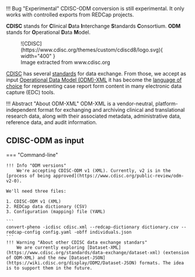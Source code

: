 !!! Bug "Experimental"
    CDISC-ODM conversion is still experimental. It only works with controlled exports from REDCap projects.

**CDISC** stands for **C**linical **D**ata **I**nterchange **S**tandards **C**onsortium. **ODM** stands for **O**perational **D**ata **M**odel.

<figure markdown>
   ![CDISC](https://www.cdisc.org/themes/custom/cdiscd8/logo.svg){ width="400" }
   <figcaption>Image extracted from www.cdisc.org</figcaption>
</figure>


[CDISC](https://www.cdisc.org) has several [standards](https://www.cdisc.org/standards/data-exchange) for data exchange. From those, we accept as input [Operational Data Model (ODM)-XML](https://www.cdisc.org/standards/data-exchange/odm) it has become the [language of choice](https://en.wikipedia.org/wiki/Clinical_Data_Interchange_Standards_Consortium#ODM_and_EDC_integration) for representing case report form content in many electronic data capture (EDC) tools. 

!!! Abstract "About ODM-XML"
    ODM-XML is a vendor-neutral, platform-independent format for exchanging and archiving clinical and translational research data, along with their associated metadata, administrative data, reference data, and audit information.

## CDISC-ODM as input

=== "Command-line"

    !!! Info "ODM versions"
        We're accepting CDISC-ODM v1 (XML). Currently, v2 is in the [process of being approved](https://www.cdisc.org/public-review/odm-v2-0).

    We'll need three files:

    1. CDISC-ODM v1 (XML)
    2. REDCap data dictionary (CSV)
    3. Configuration (mapping) file (YAML)

    ```
    convert-pheno -icdisc cdisc.xml --redcap-dictionary dictionary.csv --redcap-config config.yaml -obff individuals.json
    ```
    !!! Warning "About other CDISC data exchange standars"
        We are currently exploring [Dataset-XML](https://www.cdisc.org/standards/data-exchange/dataset-xml) (extension of ODM-XML) and the new [Dataset-JSON](https://wiki.cdisc.org/display/ODM2/Dataset-JSON) formats. The idea is to support them in the future.

